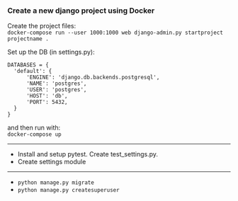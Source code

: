 ### Create a new django project using Docker

Create the project files:  
`docker-compose run --user 1000:1000 web django-admin.py startproject projectname .`

Set up the DB (in settings.py):  
```
DATABASES = {
  'default': {
      'ENGINE': 'django.db.backends.postgresql',
      'NAME': 'postgres',
      'USER': 'postgres',
      'HOST': 'db',
      'PORT': 5432,
  }
}
```

and then run with:  
`docker-compose up`


***  
- Install and setup pytest. Create test_settings.py.  
- Create settings module  

***
- `python manage.py migrate`  
- `python manage.py createsuperuser`

